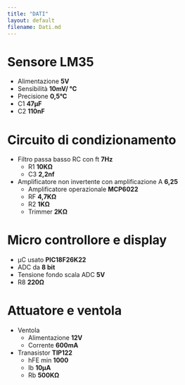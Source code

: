 ```yaml
---
title: "DATI"
layout: default
filename: Dati.md
---
```


# Sensore LM35
- Alimentazione **5V**
- Sensibilità **10mV/ °C**
- Precisione **0,5°C**
- C1 **47µF**
- C2 **110nF**


# Circuito di condizionamento
- Filtro passa basso RC con ft **7Hz**
	- R1 **10KΩ**
	- C3 **2,2nf**
- Amplificatore non invertente con amplificazione A **6,25**
	- Amplificatore operazionale **MCP6022**
	- RF **4,7KΩ**
	- R2 **1KΩ**
	- Trimmer **2KΩ**


# Micro controllore e display
- µC usato **PIC18F26K22**
- ADC da **8 bit**
- Tensione fondo scala ADC **5V**
- R8 **220Ω**


# Attuatore e ventola
- Ventola
	- Alimentazione **12V**
	- Corrente **600mA**
- Tranasistor **TIP122**
	- hFE min **1000**
	- Ib **10µA**
	- Rb **500KΩ**
